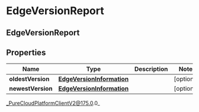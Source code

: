 # EdgeVersionReport

## EdgeVersionReport

## Properties

|Name | Type | Description | Notes|
|------------ | ------------- | ------------- | -------------|
| **oldestVersion** | [**EdgeVersionInformation**](EdgeVersionInformation) |  | [optional] |
| **newestVersion** | [**EdgeVersionInformation**](EdgeVersionInformation) |  | [optional] |



_PureCloudPlatformClientV2@175.0.0_
